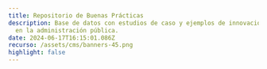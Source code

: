 ```yaml
---
title: Repositorio de Buenas Prácticas
description: Base de datos con estudios de caso y ejemplos de innovación exitosa
  en la administración pública.
date: 2024-06-17T16:15:01.086Z
recurso: /assets/cms/banners-45.png
highlight: false
---
```

